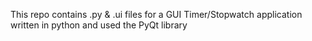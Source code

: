 This repo contains .py & .ui files for a GUI Timer/Stopwatch application written in python and used the PyQt library
